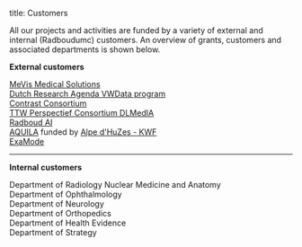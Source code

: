 title: Customers

All our projects and activities are funded by a variety of external and internal (Radboudumc) customers. An overview of grants, customers and associated departments is shown below.

**External customers**

[MeVis Medical Solutions](https://www.mevis.de/en/)  
[Dutch Research Agenda VWData program](https://commit2data.nl/)  
[Contrast Consortium](https://www.contrast-consortium.nl/)  
[TTW Perspectief Consortium DLMedIA](http://dlmedia.eu/)  
[Radboud AI](https://www.ru.nl/ai/)  
[AQUILA](https://www.computationalpathologygroup.eu/projects/aquila/) funded by [Alpe d'HuZes - KWF](https://www.kwf.nl/help-jij-ons/fietsen/alpe-dhuzes)  
[ExaMode](https://www.examode.eu/)  

---- 

**Internal customers**

Department of Radiology Nuclear Medicine and Anatomy  
Department of Ophthalmology  
Department of Neurology  
Department of Orthopedics  
Department of Health Evidence  
Department of Strategy  

